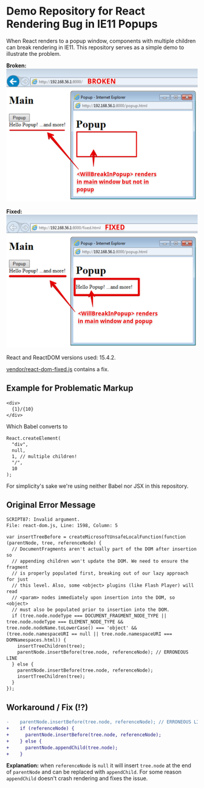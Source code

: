 # Demo Repository for React Rendering Bug in IE11 Popups

When React renders to a popup window, components with multiple children can break rendering in IE11.
This repository serves as a simple demo to illustrate the problem.

**Broken:**
![screenshot broken](screenshot-broken.png)

**Fixed:**
![screenshot fixed](screenshot-fixed.png)

React and ReactDOM versions used: 15.4.2.

[vendor/react-dom-fixed.js](vendor/react-dom-fixed.js) contains a fix.

## Example for Problematic Markup
```
<div>
  {1}/{10}
</div>
```

Which Babel converts to
```
React.createElement(
  "div",
  null,
  1, // multiple children!
  "/",
  10
);
```

For simplicity's sake we're using neither Babel nor JSX in this repository.

## Original Error Message

```
SCRIPT87: Invalid argument.
File: react-dom.js, Line: 1598, Column: 5
```

```
var insertTreeBefore = createMicrosoftUnsafeLocalFunction(function (parentNode, tree, referenceNode) {
  // DocumentFragments aren't actually part of the DOM after insertion so
  // appending children won't update the DOM. We need to ensure the fragment
  // is properly populated first, breaking out of our lazy approach for just
  // this level. Also, some <object> plugins (like Flash Player) will read
  // <param> nodes immediately upon insertion into the DOM, so <object>
  // must also be populated prior to insertion into the DOM.
  if (tree.node.nodeType === DOCUMENT_FRAGMENT_NODE_TYPE || tree.node.nodeType === ELEMENT_NODE_TYPE && tree.node.nodeName.toLowerCase() === 'object' && (tree.node.namespaceURI == null || tree.node.namespaceURI === DOMNamespaces.html)) {
    insertTreeChildren(tree);
    parentNode.insertBefore(tree.node, referenceNode); // ERRONEOUS LINE
  } else {
    parentNode.insertBefore(tree.node, referenceNode);
    insertTreeChildren(tree);
  }
});
```

## Workaround / Fix (!?)

```diff
-    parentNode.insertBefore(tree.node, referenceNode); // ERRONEOUS LINE
+    if (referenceNode) {
+      parentNode.insertBefore(tree.node, referenceNode);
+    } else {
+      parentNode.appendChild(tree.node);
+    }
```

**Explanation:** when `referenceNode` is `null` it will insert `tree.node` at the end of `parentNode` and can be replaced with `appendChild`. For some reason `appendChild` doesn't crash rendering and fixes the issue.
